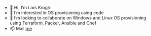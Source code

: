 - 👋 Hi, I’m Lars Krogh
- 👀 I’m interested in OS provisioning using code
- 💞️ I’m looking to collaborate on Windows and Linux OS provisioning using Terraform, Packer, Ansible and Chef
- 📫 Mail [me](mailto:lars@krogh.email?subject=[GitHub]%20larskroghio)
